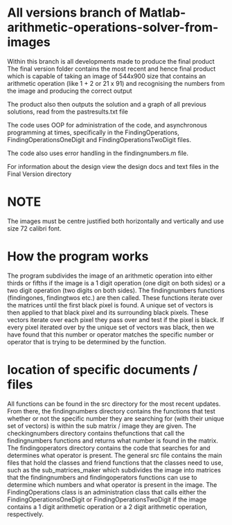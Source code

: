 # All versions branch of Matlab-arithmetic-operations-solver-from-images

Within this branch is all developments made to produce the final product
The final version folder contains the most recent and hence final product which is capable of taking an image of 544x900 size
that contains an arithmetic operation (like 1 + 2 or 21 x 91) and recognising the numbers from the image and producing the correct output

The product also then outputs the solution and a graph of all previous solutions, read from the pastresults.txt file

The code uses OOP for administration of the code, and asynchronous programming at times, specifically in the FindingOperations, FindingOperationsOneDigit 
and FindingOperationsTwoDigit files.

The code also uses error handling in the findingnumbers.m file.

For information about the design view the design docs and text files in the Final Version directory

# NOTE
The images must be centre justified both horizontally and vertically and use size 72 calibri font.

# How the program works
The program subdivides the image of an arithmetic operation into either thirds or fifths if the image is a 1 digit operation (one digit on both sides) or a two digit operation (two digits on both sides). The findingnumbers functions (findingones, findingtwos etc.) are then called. These functions iterate over the matrices until the first black pixel is found. A unique set of vectors is then applied to that black pixel and its surrounding black pixels. These vectors iterate over each pixel they pass over and test if the pixel is black. If every pixel iterated over by the unique set of vectors was black, then we have found that this number or operator matches the specific number or operator that is trying to be determined by the function.

# location of specific documents / files
All functions can be found in the src directory for the most recent updates. From there, the findingnumbers directory contains the functions that test whether or not the specific number they are searching for (with their unique set of vectors) is within the sub matrix / image they are given. The checkingnumbers directory contains thefunctions that call the findingnumbers functions and returns what number is found in the matrix. The findingoperators directory contains the code that searches for and determines what operator is present. The general src file contains the main files that hold the classes and friend functions that the classes need to use, such as the sub_matrices_maker which subdivides the image into matrices that the findingnumbers and findingoperators functions can use to determine which numbers and what operator is present in the image. The FindingOperations class is an administration class that calls either the FindingOperationsOneDigit or FindingOperationsTwoDigit if the image contains a 1 digit arithmetic operation or a 2 digit arithmetic operation, respectively.
